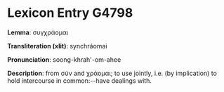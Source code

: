 # Lexicon Entry G4798

**Lemma**: συγχράομαι

**Transliteration (xlit)**: synchráomai

**Pronunciation**: soong-khrah'-om-ahee

**Description**:
from σύν and χράομαι; to use jointly, i.e. (by implication) to hold intercourse in common:--have dealings with.
